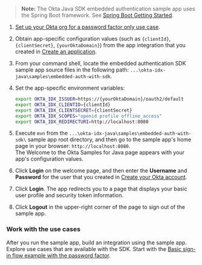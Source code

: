 > **Note:** The Okta Java SDK embedded authentication sample app uses the Spring Boot framework. See [Spring Boot Getting Started](https://spring.io/guides/gs/spring-boot/).

1. [Set up your Okta org for a password factor only use case](/docs/journeys/set-up-org/#set-up-your-okta-org-for-a-password-factor-only-use-case).

1. Obtain app-specific configuration values (such as `{clientId}`, `{clientSecret}`, `{yourOktaDomain}`) from the app integration that you created in [Create an application](/docs/guides/oie-embedded-common-org-setup/java/main/#create-an-application).

1. From your command shell, locate the embedded authentication SDK sample app source files in the following path: `...\okta-idx-java\samples\embedded-auth-with-sdk`.

1. Set the app-specific environment variables:

   ```bash
   export OKTA_IDX_ISSUER=https://{yourOktaDomain}/oauth2/default
   export OKTA_IDX_CLIENTID={clientId}
   export OKTA_IDX_CLIENTSECRET={clientSecret}
   export OKTA_IDX_SCOPES="openid profile offline_access"
   export OKTA_IDX_REDIRECTURI=http://localhost:8080
   ```

1. Execute `mvn` from the `...\okta-idx-java\samples\embedded-auth-with-sdk\` sample app root directory, and then go to the sample app's home page in your browser: `http://localhost:8080`. <br>The Welcome to the Okta Samples for Java page appears with your app's configuration values.

1. Click **Login** on the welcome page, and then enter the **Username** and **Password** for the user that you created in [Create your Okta account](/docs/journeys/set-up-org/#create-your-okta-account).

1. Click **Login**. The app redirects you to a page that displays your basic user profile and security token information.

1. Click **Logout** in the upper-right corner of the page to sign out of the sample app.

### Work with the use cases

After you run the sample app, build an integration using the sample app. Explore use cases that are available with the SDK. Start with the [Basic sign-in flow example with the password factor](/docs/guides/oie-embedded-sdk-use-case-basic-sign-in/java/main/).
